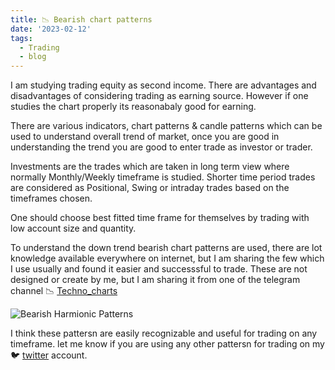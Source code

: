 ```yaml
---
title: 📉 Bearish chart patterns
date: '2023-02-12'
tags:
  - Trading
  - blog
---
```


I am studying trading equity as second income. There are advantages and disadvantages of considering trading as earning source. However if one studies the chart properly its reasonabaly good for earning.

There are various indicators, chart patterns & candle patterns which can be used to understand overall trend of market, once you are good in understanding the trend you are good to enter trade as investor or trader.

Investments are the trades which are taken in long term view where normally Monthly/Weekly timeframe is studied. Shorter time period trades are considered as Positional, Swing or intraday trades based on the timeframes chosen.

One should choose best fitted time frame for themselves by trading with low account size and quantity.

To understand the down trend bearish chart patterns are used, there are lot knowledge available everywhere on internet, but I am sharing the few which I use usually and found it easier and successsful to trade. These are not designed or create by me, but I am sharing it from one of the telegram channel 📉 [Techno_charts](https://t.me/Techno_charts)

![Bearish Harmionic Patterns](/images/posts/Bearish_Patterns.jpg "Bearish Harmionic Patterns")


I think these pattersn are easily recognizable and useful for trading on any timeframe. let me know if you are using any other pattersn for trading on my 🐦 [twitter](https://twitter.com/manddar) account.